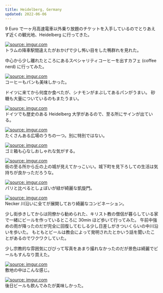 ```yaml
---
title: Heidelberg, Germany
updated: 2022-06-06
---
```


9 Euro で一ヶ月高速電車以外乗り放題のチケットを入手しているのでとりあえず近くの観光地、Heidelberg に行ってきた。

<a href="https://imgur.com/HduKMg5"><img src="https://i.imgur.com/HduKMg5.png" title="source: imgur.com" /></a>  
トラムの降車駅間違えたがおかげで少し怖い目をした鴨群れを見れた。

中心から少し離れたところにあるスペシャリティコーヒーを出すカフェ (coffee nerd) に行ってみた。

<a href="https://imgur.com/NVzs3Hp"><img src="https://i.imgur.com/NVzs3Hp.png" title="source: imgur.com" /></a>  
コーヒーもパンも美味しかった。

ドイツに来てから何度か食べたが、シナモンがまぶしてあるパンがうまい。
砂糖も大量についているのもまたうまい。

<a href="https://imgur.com/K1rpToX"><img src="https://i.imgur.com/K1rpToX.png" title="source: imgur.com" /></a>  
ドイツでも歴史のある Heidelberg 大学があるので、至る所にサインが出ている。

<a href="https://imgur.com/Rx1Gihp"><img src="https://i.imgur.com/Rx1Gihp.png" title="source: imgur.com" /></a>  
たくさんある広場のうちの一つ。別に特別ではない。

<a href="https://imgur.com/n1wOWXL"><img src="https://i.imgur.com/n1wOWXL.png" title="source: imgur.com" /></a>  
ゴミ箱も心なしおしゃれな気がする。

<a href="https://imgur.com/rByEkfy"><img src="https://i.imgur.com/rByEkfy.png" title="source: imgur.com" /></a>  
街の至る所から丘の上の城が見えてかっこいい。城下町を見下ろしての生活は気持ちが良かっただろうな。

<a href="https://imgur.com/KS7tjUu"><img src="https://i.imgur.com/KS7tjUu.png" title="source: imgur.com" /></a>  
パリと比べるとしょぼいが緑が綺麗な凱旋門。

<a href="https://imgur.com/ZQKJkDD"><img src="https://i.imgur.com/ZQKJkDD.png" title="source: imgur.com" /></a>  
Necker 川沿いに全てが展開しており綺麗なコンビネーション。

少し街歩きしてからは同僚から勧められた、キリスト教の僧侶が暮らしている家で一緒にビールを作っているところに 30min ほど歩いて行ってみた。
午前中強めの雨が降ったのだが完全に回復してむしる少し日差しがきついくらいの中川沿いを歩いた。
もともとビールは教会によって発明されたとかいう話を聞いたことがあるのでワクワクしていた。

少し宗教的な雰囲気にびびって写真をあまり撮れなかったのだが景色は綺麗でビールもすんなり買えた。

<a href="https://imgur.com/JfDgDuC"><img src="https://i.imgur.com/JfDgDuC.png" title="source: imgur.com" /></a>  
敷地の中はこんな感じ。

<a href="https://imgur.com/nkuHJfz"><img src="https://i.imgur.com/nkuHJfz.png" title="source: imgur.com" /></a>  
後日ビールも飲んでみたが美味しかった。
